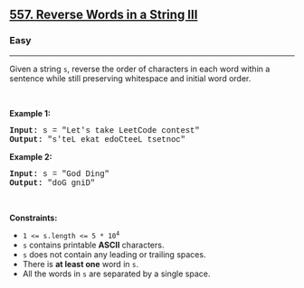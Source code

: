 <h2><a href="https://leetcode.com/problems/reverse-words-in-a-string-iii/">557. Reverse Words in a String III</a></h2><h3>Easy</h3><hr><div><p>Given a string <code style="font-family: monospace, Bangla395, sans-serif;">s</code>, reverse the order of characters in each word within a sentence while still preserving whitespace and initial word order.</p>

<p>&nbsp;</p>
<p><strong>Example 1:</strong></p>
<pre style="font-family: SFMono-Regular, Consolas, &quot;Liberation Mono&quot;, Menlo, Courier, monospace, Bangla395, sans-serif;"><strong>Input:</strong> s = "Let's take LeetCode contest"
<strong>Output:</strong> "s'teL ekat edoCteeL tsetnoc"
</pre><p><strong>Example 2:</strong></p>
<pre style="font-family: SFMono-Regular, Consolas, &quot;Liberation Mono&quot;, Menlo, Courier, monospace, Bangla395, sans-serif;"><strong>Input:</strong> s = "God Ding"
<strong>Output:</strong> "doG gniD"
</pre>
<p>&nbsp;</p>
<p><strong>Constraints:</strong></p>

<ul>
	<li><code style="font-family: monospace, Bangla395, sans-serif;">1 &lt;= s.length &lt;= 5 * 10<sup>4</sup></code></li>
	<li><code style="font-family: monospace, Bangla395, sans-serif;">s</code> contains printable <strong>ASCII</strong> characters.</li>
	<li><code style="font-family: monospace, Bangla395, sans-serif;">s</code> does not contain any leading or trailing spaces.</li>
	<li>There is <strong>at least one</strong> word in <code style="font-family: monospace, Bangla395, sans-serif;">s</code>.</li>
	<li>All the words in <code style="font-family: monospace, Bangla395, sans-serif;">s</code> are separated by a single space.</li>
</ul>
</div>